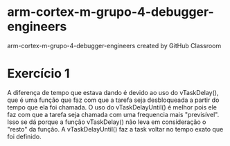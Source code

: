 # arm-cortex-m-grupo-4-debugger-engineers
arm-cortex-m-grupo-4-debugger-engineers created by GitHub Classroom

# Exercício 1

A diferença de tempo que estava dando é devido ao uso do vTaskDelay(), que é uma função que faz com que a tarefa seja desbloqueada a partir do tempo que ela foi chamada. O uso do vTaskDelayUntil() é melhor pois ele faz com que a tarefa seja chamada com uma frequencia mais "previsível".
 Isso se dá porque a função vTaskDelay() não leva em consideração o "resto" da função. A vTaskDelayUntil() faz a task voltar no tempo exato que foi definido.
